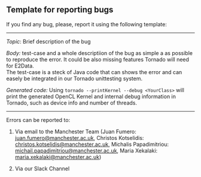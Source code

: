 ## Template for reporting bugs 

If you find any bug, please, report it using the following template:

--------------------------

*Topic*: Brief description of the bug

*Body:* test-case and a whole descriptiion of the bug as simple a as possible to reproduce the error.
It could be also missing features Tornado will need for E2Data.  
The test-case is a steck of Java code that can shows the error and can easely be integrated
in our Tornado unittesting system. 

*Generated code:* Using `tornado --printKernel --debug <YourClass>` will print the generated OpenCL Kernel 
and internal debug information in Tornado, such as device info and number of threads.

---------------------------


Errors can be reported to:

1) Via email to the Manchester Team (Juan Fumero: juan.fumero@manchester.ac.uk, Christos Kotselidis: christos.kotselidis@manchester.ac.uk, Michalis Papadimitriou: michail.papadimitriou@manchester.ac.uk, Maria Xekalaki: maria.xekalaki@manchester.ac.uk)

2) Via our Slack Channel
